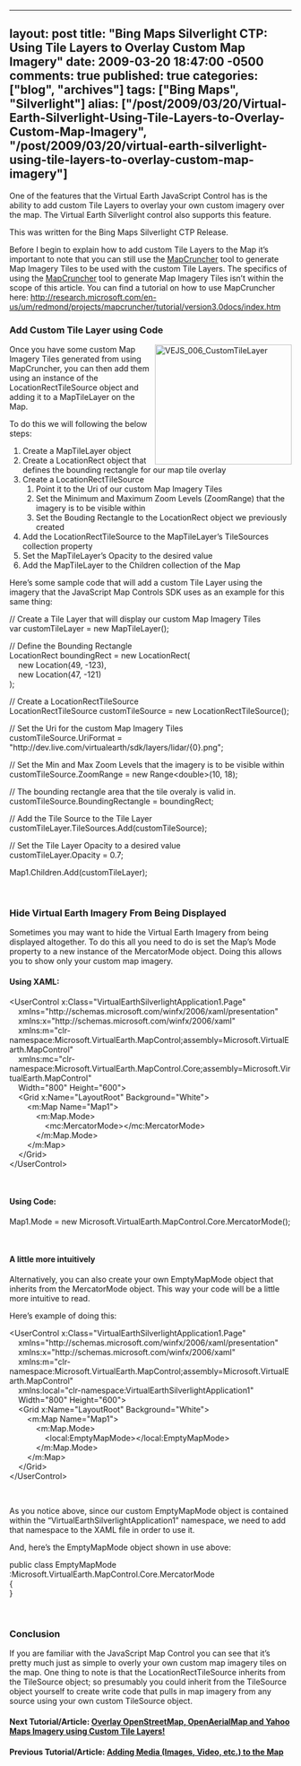   ---
  layout: post
  title: "Bing Maps Silverlight CTP: Using Tile Layers to Overlay Custom Map Imagery"
  date: 2009-03-20 18:47:00 -0500
  comments: true
  published: true
  categories: ["blog", "archives"]
  tags: ["Bing Maps", "Silverlight"]
  alias: ["/post/2009/03/20/Virtual-Earth-Silverlight-Using-Tile-Layers-to-Overlay-Custom-Map-Imagery", "/post/2009/03/20/virtual-earth-silverlight-using-tile-layers-to-overlay-custom-map-imagery"]
  ---
<!-- more -->
<p>One of the features that the Virtual Earth JavaScript Control has is the ability to add custom Tile Layers to overlay your own custom imagery over the map. The Virtual Earth Silverlight control also supports this feature.</p>  <p>This was written for the Bing Maps Silverlight CTP Release.</p>  <p>Before I begin to explain how to add custom Tile Layers to the Map it’s important to note that you can still use the <a href="http://dev.live.com/virtualearth/mapcruncher/" target="_blank">MapCruncher</a> tool to generate Map Imagery Tiles to be used with the custom Tile Layers. The specifics of using the <a href="http://dev.live.com/virtualearth/mapcruncher/" target="_blank">MapCruncher</a> tool to generate Map Imagery Tiles isn’t within the scope of this article. You can find a tutorial on how to use MapCruncher here: <a title="http://research.microsoft.com/en-us/um/redmond/projects/mapcruncher/tutorial/version3.0docs/index.htm" href="http://research.microsoft.com/en-us/um/redmond/projects/mapcruncher/tutorial/version3.0docs/index.htm">http://research.microsoft.com/en-us/um/redmond/projects/mapcruncher/tutorial/version3.0docs/index.htm</a></p>  <h3>Add Custom Tile Layer using Code</h3>  <p><a href="/image.axd?picture=VEJS_006_CustomTileLayer.png"><img style="border-right-width: 0px; display: inline; border-top-width: 0px; border-bottom-width: 0px; border-left-width: 0px" title="VEJS_006_CustomTileLayer" border="0" alt="VEJS_006_CustomTileLayer" align="right" src="/image.axd?picture=VEJS_006_CustomTileLayer_thumb.png" width="244" height="214" /></a>Once you have some custom Map Imagery Tiles generated from using MapCruncher, you can then add them using an instance of the LocationRectTileSource object and adding it to a MapTileLayer on the Map.</p>  <p>To do this we will following the below steps:</p>  <ol>   <li>Create a MapTileLayer object </li>    <li>Create a LocationRect object that defines the bounding rectangle for our map tile overlay </li>    <li>Create a LocationRectTileSource      <ol>       <li>Point it to the Uri of our custom Map Imagery Tiles </li>        <li>Set the Minimum and Maximum Zoom Levels (ZoomRange) that the imagery is to be visible within </li>        <li>Set the Bouding Rectangle to the LocationRect object we previously created </li>     </ol>   </li>    <li>Add the LocationRectTileSource to the MapTileLayer’s TileSources collection property </li>    <li>Set the MapTileLayer’s Opacity to the desired value </li>    <li>Add the MapTileLayer to the Children collection of the Map </li> </ol>  <p>Here’s some sample code that will add a custom Tile Layer using the imagery that the JavaScript Map Controls SDK uses as an example for this same thing:</p>  <p>// Create a Tile Layer that will display our custom Map Imagery Tiles    <br />var customTileLayer = new MapTileLayer();</p>  <p>// Define the Bounding Rectangle    <br />LocationRect boundingRect = new LocationRect(     <br />&#160;&#160;&#160; new Location(49, -123),&#160; <br />&#160;&#160;&#160; new Location(47, -121)     <br />);</p>  <p>// Create a LocationRectTileSource    <br />LocationRectTileSource customTileSource = new LocationRectTileSource();</p>  <p>// Set the Uri for the custom Map Imagery Tiles    <br />customTileSource.UriFormat = &quot;http://dev.live.com/virtualearth/sdk/layers/lidar/{0}.png&quot;;</p>  <p>// Set the Min and Max Zoom Levels that the imagery is to be visible within    <br />customTileSource.ZoomRange = new Range&lt;double&gt;(10, 18);</p>  <p>// The bounding rectangle area that the tile overaly is valid in.    <br />customTileSource.BoundingRectangle = boundingRect;</p>  <p>// Add the Tile Source to the Tile Layer    <br />customTileLayer.TileSources.Add(customTileSource);</p>  <p>// Set the Tile Layer Opacity to a desired value    <br />customTileLayer.Opacity = 0.7;</p>  <p>Map1.Children.Add(customTileLayer);</p>  <p>&#160;</p>  <h3>Hide Virtual Earth Imagery From Being Displayed</h3>  <p>Sometimes you may want to hide the Virtual Earth Imagery from being displayed altogether. To do this all you need to do is set the Map’s Mode property to a new instance of the MercatorMode object. Doing this allows you to show only your custom map imagery.</p>  <h4>Using XAML:</h4>  <p>&lt;UserControl x:Class=&quot;VirtualEarthSilverlightApplication1.Page&quot;    <br />&#160;&#160;&#160; xmlns=&quot;http://schemas.microsoft.com/winfx/2006/xaml/presentation&quot;     <br />&#160;&#160;&#160; xmlns:x=&quot;http://schemas.microsoft.com/winfx/2006/xaml&quot;     <br />&#160;&#160;&#160; xmlns:m=&quot;clr-namespace:Microsoft.VirtualEarth.MapControl;assembly=Microsoft.VirtualEarth.MapControl&quot;     <br />&#160;&#160;&#160; xmlns:mc=&quot;clr-namespace:Microsoft.VirtualEarth.MapControl.Core;assembly=Microsoft.VirtualEarth.MapControl&quot;     <br />&#160;&#160;&#160; Width=&quot;800&quot; Height=&quot;600&quot;&gt;     <br />&#160;&#160;&#160; &lt;Grid x:Name=&quot;LayoutRoot&quot; Background=&quot;White&quot;&gt;     <br />&#160;&#160;&#160;&#160;&#160;&#160;&#160; &lt;m:Map Name=&quot;Map1&quot;&gt;     <br />&#160;&#160;&#160;&#160;&#160;&#160;&#160;&#160;&#160;&#160;&#160; &lt;m:Map.Mode&gt;     <br />&#160;&#160;&#160;&#160;&#160;&#160;&#160;&#160;&#160;&#160;&#160;&#160;&#160;&#160;&#160; &lt;mc:MercatorMode&gt;&lt;/mc:MercatorMode&gt;     <br />&#160;&#160;&#160;&#160;&#160;&#160;&#160;&#160;&#160;&#160;&#160; &lt;/m:Map.Mode&gt;     <br />&#160;&#160;&#160;&#160;&#160;&#160;&#160; &lt;/m:Map&gt;     <br />&#160;&#160;&#160; &lt;/Grid&gt;     <br />&lt;/UserControl&gt;</p>  <p>&#160;</p>  <h4>Using Code:</h4>  <p>Map1.Mode = new Microsoft.VirtualEarth.MapControl.Core.MercatorMode();</p>  <p>&#160;</p>  <h4>A little more intuitively</h4>  <p>Alternatively, you can also create your own EmptyMapMode object that inherits from the MercatorMode object. This way your code will be a little more intuitive to read.</p>  <p>Here’s example of doing this:</p>  <p>&lt;UserControl x:Class=&quot;VirtualEarthSilverlightApplication1.Page&quot;    <br />&#160;&#160;&#160; xmlns=&quot;http://schemas.microsoft.com/winfx/2006/xaml/presentation&quot;     <br />&#160;&#160;&#160; xmlns:x=&quot;http://schemas.microsoft.com/winfx/2006/xaml&quot;     <br />&#160;&#160;&#160; xmlns:m=&quot;clr-namespace:Microsoft.VirtualEarth.MapControl;assembly=Microsoft.VirtualEarth.MapControl&quot;     <br />&#160;&#160;&#160; xmlns:local=&quot;clr-namespace:VirtualEarthSilverlightApplication1&quot;     <br />&#160;&#160;&#160; Width=&quot;800&quot; Height=&quot;600&quot;&gt;     <br />&#160;&#160;&#160; &lt;Grid x:Name=&quot;LayoutRoot&quot; Background=&quot;White&quot;&gt;     <br />&#160;&#160;&#160;&#160;&#160;&#160;&#160; &lt;m:Map Name=&quot;Map1&quot;&gt;     <br />&#160;&#160;&#160;&#160;&#160;&#160;&#160;&#160;&#160;&#160;&#160; &lt;m:Map.Mode&gt;     <br />&#160;&#160;&#160;&#160;&#160;&#160;&#160;&#160;&#160;&#160;&#160;&#160;&#160;&#160;&#160; &lt;local:EmptyMapMode&gt;&lt;/local:EmptyMapMode&gt;     <br />&#160;&#160;&#160;&#160;&#160;&#160;&#160;&#160;&#160;&#160;&#160; &lt;/m:Map.Mode&gt;     <br />&#160;&#160;&#160;&#160;&#160;&#160;&#160; &lt;/m:Map&gt;     <br />&#160;&#160;&#160; &lt;/Grid&gt;     <br />&lt;/UserControl&gt;</p>  <p>&#160;</p>  <p>As you notice above, since our custom EmptyMapMode object is contained within the “VirtualEarthSilverlightApplication1” namespace, we need to add that namespace to the XAML file in order to use it.</p>  <p>And, here’s the EmptyMapMode object shown in use above:</p>  <p>public class EmptyMapMode :Microsoft.VirtualEarth.MapControl.Core.MercatorMode    <br />{     <br />}</p>  <p>&#160;</p>  <h3>Conclusion</h3>  <p>If you are familiar with the JavaScript Map Control you can see that it’s pretty much just as simple to overly your own custom map imagery tiles on the map. One thing to note is that the LocationRectTileSource inherits from the TileSource object; so presumably you could inherit from the TileSource object yourself to create write code that pulls in map imagery from any source using your own custom TileSource object.</p>  <h4>Next Tutorial/Article: <a href="/post.aspx?id=88a585cd-f90a-40e1-963d-ca1932ce2535">Overlay OpenStreetMap, OpenAerialMap and Yahoo Maps Imagery using Custom Tile Layers!</a></h4>  <h4>Previous Tutorial/Article: <a href="/post.aspx?id=2c25c9bc-e290-41e4-9a03-daa75a912c63">Adding Media (Images, Video, etc.) to the Map</a></h4>
